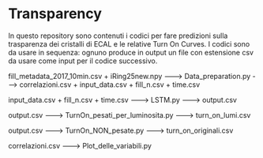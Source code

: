 # Transparency

In questo repository sono contenuti i codici per fare predizioni sulla trasparenza dei cristalli di ECAL e le relative Turn On Curves. I codici sono da usare in sequenza: ognuno produce in output un file con estensione csv da usare come input per il codice successivo. 

fill_metadata_2017_10min.csv   +   iRing25new.npy     --->     Data_preparation.py     --->     correlazioni.csv   +   input_data.csv   +   fill_n.csv   +   time.csv 

input_data.csv   +   fill_n.csv   +   time.csv     --->     LSTM.py     --->     output.csv

output.csv     --->     TurnOn_pesati_per_luminosita.py     --->     turn_on_lumi.csv

output.csv     --->     TurnOn_NON_pesate.py     --->     turn_on_originali.csv

correlazioni.csv     --->     Plot_delle_variabili.py 
